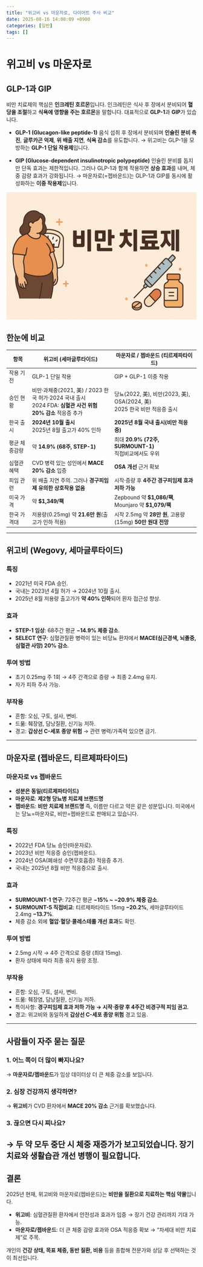 ```yaml
---
title: "위고비 vs 마운자로, 다이어트 주사 비교"
date: 2025-08-16 14:00:09 +0900
categories: [일반]
tags: []
---
```


# 위고비 vs 마운자로

## GLP-1과 GIP

비만 치료제의 핵심은 **인크레틴 호르몬**입니다. 인크레틴은 식사 후 장에서 분비되어 **혈당을 조절**하고 **식욕에 영향을 주는 호르몬**을 말합니다. 대표적으로 **GLP-1**과 **GIP**가 있습니다.

* **GLP-1 (Glucagon-like peptide-1)**
  음식 섭취 후 장에서 분비되며 **인슐린 분비 촉진**, **글루카곤 억제**, **위 배출 지연**, **식욕 감소**를 유도합니다.
  → 위고비는 GLP-1을 모방하는 **GLP-1 단일 작용제**입니다.

* **GIP (Glucose-dependent insulinotropic polypeptide)**
  인슐린 분비를 돕지만 단독 효과는 제한적입니다. 그러나 GLP-1과 함께 작용하면 **상승 효과**를 내며, 체중 감량 효과가 강화됩니다.
  → 마운자로(=젭바운드)는 GLP-1과 GIP를 동시에 활성화하는 **이중 작용제**입니다.

![위고비](assets/img/normal/wegovy.png)

## 한눈에 비교

| 항목      | **위고비 (세마글루타이드)**                                                                | **마운자로 / 젭바운드 (티르제파타이드)**                                   |
| ------- | -------------------------------------------------------------------------------- | ----------------------------------------------------------- |
| 작용 기전   | GLP-1 단일 작용                                                                      | GIP + GLP-1 이중 작용                                           |
| 승인 현황   | 비만·과체중(2021, 美) / 2023 한국 허가·2024 국내 출시<br>2024 FDA: **심혈관 사건 위험 20% 감소** 적응증 추가 | 당뇨(2022, 美), 비만(2023, 美), OSA(2024, 美)<br>2025 한국 비만 적응증 출시 |
| 한국 출시   | **2024년 10월 출시**<br>2025년 8월 출고가 40% 인하                                          | **2025년 8월 국내 출시(비만 적응증)**                                  |
| 평균 체중감량 | 약 **14.9% (68주, STEP-1)**                                                        | 최대 **20.9% (72주, SURMOUNT-1)**<br>직접비교에서도 우위                |
| 심혈관 혜택  | CVD 병력 있는 성인에서 **MACE 20% 감소** 입증                                                | **OSA 개선** 근거 확보                                            |
| 피임 관련   | 위 배출 지연 주의. 그러나 **경구피임제 유의한 상호작용 없음**                                            | 시작·증량 후 **4주간 경구피임제 효과 저하 가능**                              |
| 미국 가격   | 약 **\$1,349/팩**                                                                  | Zepbound 약 **\$1,086/팩**, Mounjaro 약 **\$1,079/팩**          |
| 한국 가격대  | 저용량(0.25mg) 약 **21.6만 원**(출고가 인하 적용)                                             | 시작 2.5mg 약 **28만 원**, 고용량(15mg) **50만 원대 전망**               |

---

## 위고비 (Wegovy, 세마글루타이드)

### 특징

* 2021년 미국 FDA 승인.
* 국내는 2023년 4월 허가 → 2024년 10월 출시.
* 2025년 8월 저용량 출고가가 **약 40% 인하**되어 환자 접근성 향상.

### 효과

* **STEP-1 임상**: 68주간 평균 **−14.9% 체중 감소**.
* **SELECT 연구**: 심혈관질환 병력이 있는 비당뇨 환자에서 **MACE(심근경색, 뇌졸중, 심혈관 사망) 20% 감소**.

### 투여 방법

* 초기 0.25mg 주 1회 → 4주 간격으로 증량 → 최종 2.4mg 유지.
* 자가 피하 주사 가능.

### 부작용

* 흔함: 오심, 구토, 설사, 변비.
* 드묾: 췌장염, 담낭질환, 신기능 저하.
* 경고: **갑상선 C-세포 종양 위험** → 관련 병력/가족력 있으면 금기.

---

## 마운자로 (젭바운드, 티르제파타이드)

### 마운자로 vs 젭바운드

* **성분은 동일(티르제파타이드)**
* **마운자로**: **제2형 당뇨병 치료제 브랜드명**
* **젭바운드**: **비만 치료제 브랜드명**
  즉, 이름만 다르고 약은 같은 성분입니다. 미국에서는 당뇨=마운자로, 비만=젭바운드로 판매되고 있습니다.

### 특징

* 2022년 FDA 당뇨 승인(마운자로).
* 2023년 비만 적응증 승인(젭바운드).
* 2024년 OSA(폐쇄성 수면무호흡증) 적응증 추가.
* 국내는 2025년 8월 비만 적응증으로 출시.

### 효과

* **SURMOUNT-1 연구**: 72주간 평균 **−15% \~ −20.9% 체중 감소**.
* **SURMOUNT-5 직접비교**: 티르제파타이드 15mg **−20.2%**, 세마글루타이드 2.4mg **−13.7%**.
* 체중 감소 외에 **혈압·혈당·콜레스테롤 개선 효과**도 확인.

### 투여 방법

* 2.5mg 시작 → 4주 간격으로 증량 (최대 15mg).
* 환자 상태에 따라 최종 유지 용량 조정.

### 부작용

* 흔함: 오심, 구토, 설사, 변비.
* 드묾: 췌장염, 담낭질환, 신기능 저하.
* 특이사항: **경구피임제 효과 저하 가능 → 시작·증량 후 4주간 비경구적 피임 권고**.
* 경고: 위고비와 동일하게 **갑상선 C-세포 종양 위험** 경고 있음.

---

## 사람들이 자주 묻는 질문

### 1. 어느 쪽이 더 많이 빠지나요?

→ **마운자로/젭바운드**가 임상 데이터상 더 큰 체중 감소를 보입니다.

### 2. 심장 건강까지 생각하면?

→ **위고비**가 CVD 환자에서 **MACE 20% 감소** 근거를 확보했습니다.

### 3. 끊으면 다시 찌나요?

→ 두 약 모두 **중단 시 체중 재증가**가 보고되었습니다. 장기 치료와 생활습관 개선 병행이 필요합니다.
---

## 결론

2025년 현재, 위고비와 마운자로(젭바운드)는 **비만을 질환으로 치료하는 핵심 약물**입니다.

* **위고비**: 심혈관질환 환자에서 안전성과 효과가 입증 → 장기 건강 관리까지 기대 가능.
* **마운자로/젭바운드**: 더 큰 체중 감량 효과와 OSA 적응증 확보 → “차세대 비만 치료제”로 주목.

개인의 **건강 상태, 목표 체중, 동반 질환, 비용** 등을 종합해 전문가와 상담 후 선택하는 것이 최선입니다.